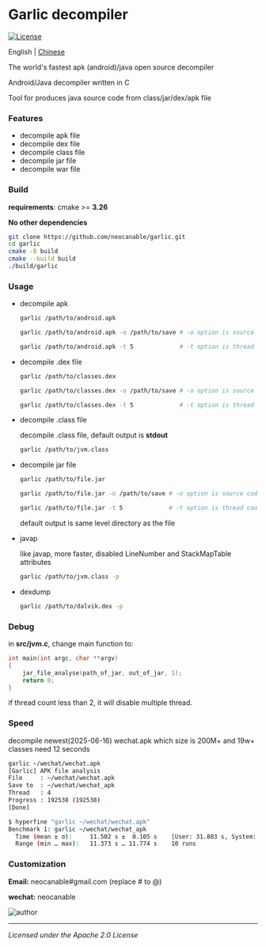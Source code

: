 # Garlic decompiler
[![License](http://img.shields.io/:license-apache-blue.svg)](http://www.apache.org/licenses/LICENSE-2.0.html)

English | [Chinese](https://github.com/neocanable/garlic/blob/main/README.CN.md)

The world's fastest apk (android)/java open source decompiler

Android/Java decompiler written in C

Tool for produces java source code from class/jar/dex/apk file

### Features

* decompile apk file
* decompile dex file
* decompile class file
* decompile jar file
* decompile war file


### Build

**requirements**: cmake >= **3.26**

**No other dependencies**

```sh
git clone https://github.com/neocanable/garlic.git
cd garlic
cmake -B build
cmake --build build
./build/garlic
```

### Usage

* decompile apk
  ```sh
  garlic /path/to/android.apk

  garlic /path/to/android.apk -o /path/to/save # -o option is source code output path

  garlic /path/to/android.apk -t 5             # -t option is thread count, default is 4
  ```

* decompile .dex file
  ```sh
  garlic /path/to/classes.dex

  garlic /path/to/classes.dex -o /path/to/save # -o option is source code output path

  garlic /path/to/classes.dex -t 5             # -t option is thread count, default is 4
  ```

* decompile .class file

    decompile .class file, default output is **stdout**
    ```sh
    garlic /path/to/jvm.class
    ```


* decompile jar file
    ```sh
    garlic /path/to/file.jar

    garlic /path/to/file.jar -o /path/to/save # -o option is source code output path
    
    garlic /path/to/file.jar -t 5             # -t option is thread count, default is 4
    ```

    default output is same level directory as the file


* javap 
    
    like javap, more faster, disabled LineNumber and StackMapTable attributes
    ```sh
    garlic /path/to/jvm.class -p
    ```

* dexdump
    ```sh
    garlic /path/to/dalvik.dex -p           

    ```


### Debug

in **src/jvm.c**, change main function to: 

```c
int main(int argc, char **argv)
{
    jar_file_analyse(path_of_jar, out_of_jar, 1);
    return 0;
}

```

if thread count less than 2, it will disable multiple thread.



### Speed

decompile newest(2025-06-16) wechat.apk which size is 200M+ and 19w+ classes need 12 seconds

```sh
garlic ~/wechat/wechat.apk
[Garlic] APK file analysis
File     : ~/wechat/wechat.apk
Save to  : ~/wechat/wechat_apk
Thread   : 4
Progress : 192538 (192538)
[Done]
```

```sh
$ hyperfine "garlic ~/wechat/wechat.apk"
Benchmark 1: garlic ~/wechat/wechat_apk
  Time (mean ± σ):     11.502 s ±  0.105 s    [User: 31.803 s, System: 10.588 s]
  Range (min … max):   11.373 s … 11.774 s    10 runs
```

### Customization

**Email:**   neocanable#gmail.com (replace # to @)

**wechat:** neocanable


![author](https://github.com/neocanable/garlic/blob/main/shell/images/qrcode.jpg)


--------------------------------------------
*Licensed under the Apache 2.0 License*
